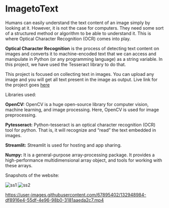 # ImagetoText
Humans can easily understand the text content of an image simply by looking at it. However, it is not the case for computers. They need some sort of a structured method or algorithm to be able to understand it. This is where Optical Character Recognition (OCR) comes into play.

**Optical Character Recognition** is the process of detecting text content on images and converts it to machine-encoded text that we can access and manipulate in Python (or any programming language) as a string variable. In this project, we have used the Tesseract library to do that.

This project is focused on collecting text in images.
You can upload any image and you will get all text present in the image as output.
Live link for the project goes [here](https://share.streamlit.io/atinder01/imagetotext/main/main.py)

Libraries used:

**OpenCV:** OpenCV is a huge open-source library for computer vision, machine learning, and image processing. Here, OpenCV is used for image preprocessing.

**Pytesseract:** Python-tesseract is an optical character recognition (OCR) tool for python. That is, it will recognize and “read” the text embedded in images.

**Streamlit:** Streamlit is used for hosting and app sharing.

**Numpy:** It is a general-purpose array-processing package. It provides a high-performance multidimensional array object, and tools for working with these arrays.

Snapshots of the website:

![ss1](https://user-images.githubusercontent.com/67895402/132640548-a8c93ca2-ac1d-4e5c-976c-a6d4ead54d40.PNG)
![ss2](https://user-images.githubusercontent.com/67895402/132640578-fa1d9d87-0f19-49a1-819d-d0caece821d9.PNG)



https://user-images.githubusercontent.com/67895402/132948984-df8916e4-55df-4e96-98b0-3181aaeda2c7.mp4

